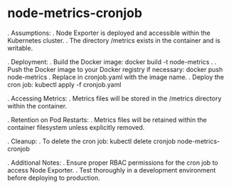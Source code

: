# node-metrics-cronjob

. Assumptions:
  . Node Exporter is deployed and accessible within the Kubernetes cluster.
  . The directory /metrics exists in the container and is writable.

. Deployment:
  . Build the Docker image: docker build -t node-metrics .
  . Push the Docker image to your Docker registry if necessary: docker push node-metrics
  . Replace <your-docker-image> in cronjob.yaml with the image name.
  . Deploy the cron job: kubectl apply -f cronjob.yaml

. Accessing Metrics:
  . Metrics files will be stored in the /metrics directory within the container.

. Retention on Pod Restarts:
  . Metrics files will be retained within the container filesystem unless explicitly removed.

. Cleanup:
  . To delete the cron job: kubectl delete cronjob node-metrics-cronjob

. Additional Notes:
  . Ensure proper RBAC permissions for the cron job to access Node Exporter.
  . Test thoroughly in a development environment before deploying to production.